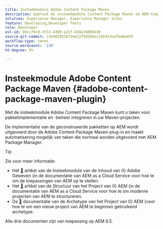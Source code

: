 ```yaml
---
title: Insteekmodule Adobe Content Package Maven
description: Gebruik de insteekmodule Content Package Maven om AEM-toepassingen te implementeren
solution: Experience Manager, Experience Manager Sites
feature: Developing,Developer Tools
role: Developer
exl-id: 99cc79c0-3f31-4389-a21f-b58a70805b30
source-git-commit: c3e9029236734e22f5d266ac26b923eafbe0a459
workflow-type: tm+mt
source-wordcount: '138'
ht-degree: 0%

---
```


# Insteekmodule Adobe Content Package Maven {#adobe-content-package-maven-plugin}

Met de insteekmodule Adobe Content Package Maven kunt u taken voor pakketimplementatie en -beheer integreren in uw Maven-projecten.

De implementatie van de geconstrueerde pakketten op AEM wordt uitgevoerd door de Adobe Content Package Maven-plug-in en maakt automatisering mogelijk van taken die normaal worden uitgevoerd met AEM Package Manager.

>[!TIP]
>
>Zie voor meer informatie:
>
>* Het [&#128279;](https://experienceleague.adobe.com/docs/experience-manager-cloud-service/implementing/developer-tools/maven-plugin.html?lang=nl-NL#developer-tools) artikel van de Insteekmodule van de Inhoud van 0&rbrace; Adobe Geweven &lbrace;in de documentatie van AEM as a Cloud Service voor hoe te om de toepassingen van AEM op te stellen.
>* Het [&#128279;](https://experienceleague.adobe.com/docs/experience-manager-cloud-service/implementing/developing/aem-project-content-package-structure.html?lang=nl-NL) artikel van de Structuur van het Project van 0&rbrace; AEM &lbrace;in de documentatie van AEM as a Cloud Service voor hoe te om moderne projecten van AEM te structureren.
>* De [&#128279;](https://experienceleague.adobe.com/docs/experience-manager-core-components/using/developing/archetype/overview.html?lang=nl-NL) documentatie van de Archetype van het Project van 0&rbrace; AEM &lbrace;voor hoe te om een nieuw project van AEM te beginnen gebruikend archetype.
>
>Alle drie documenten zijn van toepassing op AEM 6.5.
